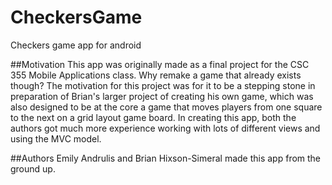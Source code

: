 # CheckersGame
Checkers game app for android

##Motivation
This app was originally made as a final project for the CSC 355 Mobile Applications class. Why remake a game that already exists though? The motivation for this project was for it to be a stepping stone in preparation of Brian's larger project of creating his own game, which was also designed to be at the core a game that moves players from one square to the next on a grid layout game board. In creating this app, both the authors got much more experience working with lots of different views and using the MVC model. 

##Authors
Emily Andrulis and Brian Hixson-Simeral made this app from the ground up. 
